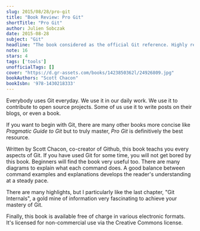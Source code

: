 ```yaml
---
slug: 2015/08/28/pro-git
title: "Book Review: Pro Git"
shortTitle: "Pro Git"
author: Julien Sobczak
date: 2015-08-28
subject: "Git"
headline: "The book considered as the official Git reference. Highly recommended."
note: 16
stars: 4
tags: ['tools']
unofficialTags: []
cover: "https://d.gr-assets.com/books/1423850362l/24926809.jpg"
bookAuthors: "Scott Chacon"
bookIsbn: '978-1430218333'
---
```



Everybody uses Git everyday. We use it in our daily work. We use it to contribute to open source projects. Some of us use it to write posts on their blogs, or even a book.

If you want to begin with Git, there are many other books more concise like *Pragmatic Guide to Git* but to truly master, *Pro Git* is definitively the best resource.

Written by Scott Chacon, co-creator of Github, this book teachs you every aspects of Git. If you have used Git for some time, you will not get bored by this book. Beginners will find the book very useful too. There are many diagrams to explain what each command does. A good balance between command examples and explanations develops the reader's understanding at a steady pace.

There are many highlights, but I particularly like the last chapter, "Git Internals", a gold mine of information very fascinating to achieve your mastery of Git.

Finally, this book is available free of charge in various electronic formats. It's licensed for non-commercial use via the Creative Commons license.

